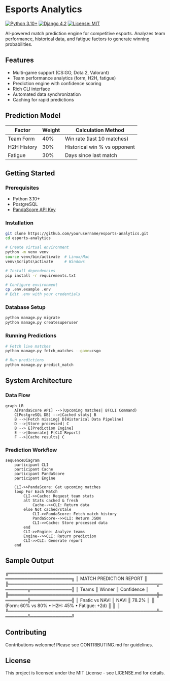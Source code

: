 # Esports Analytics

[![Python 3.10+](https://img.shields.io/badge/python-3.10%2B-blue)]()
[![Django 4.2](https://img.shields.io/badge/django-4.2-brightgreen)]()
[![License: MIT](https://img.shields.io/badge/License-MIT-yellow.svg)]()

AI-powered match prediction engine for competitive esports. Analyzes team performance, 
historical data, and fatigue factors to generate winning probabilities.

## Features
- Multi-game support (CS:GO, Dota 2, Valorant)
- Team performance analytics (form, H2H, fatigue)
- Prediction engine with confidence scoring
- Rich CLI interface
- Automated data synchronization
- Caching for rapid predictions

## Prediction Model
| Factor         | Weight | Calculation Method               |
|----------------|--------|----------------------------------|
| Team Form      | 40%    | Win rate (last 10 matches)        |
| H2H History    | 30%    | Historical win % vs opponent     |
| Fatigue        | 30%    | Days since last match            |

## Getting Started

### Prerequisites
- Python 3.10+
- PostgreSQL
- [PandaScore API Key](https://pandascore.co/)

### Installation
```bash
git clone https://github.com/yourusername/esports-analytics.git
cd esports-analytics

# Create virtual environment
python -m venv venv
source venv/bin/activate  # Linux/Mac
venv\Scripts\activate     # Windows

# Install dependencies
pip install -r requirements.txt

# Configure environment
cp .env.example .env
# Edit .env with your credentials
```

### Database Setup
```bash
python manage.py migrate
python manage.py createsuperuser
```
### Running Predictions
```bash
# Fetch live matches
python manage.py fetch_matches --game=csgo

# Run predictions
python manage.py predict_match
```
## System Architecture
### Data Flow
```mermaid
graph LR
    A[PandaScore API] -->|Upcoming matches| B(CLI Command)
    C[PostgreSQL DB] -->|Cached stats| B
    B -->|Fetch missing| D[Historical Data Pipeline]
    D -->|Store processed| C
    B --> E[Prediction Engine]
    E -->|Generate| F[CLI Report]
    F -->|Cache results| C
```
### Prediction Workflow
```mermaid
sequenceDiagram
    participant CLI
    participant Cache
    participant PandaScore
    participant Engine
    
    CLI->>PandaScore: Get upcoming matches
    loop For Each Match
        CLI->>Cache: Request team stats
        alt Stats cached & fresh
            Cache-->>CLI: Return data
        else Not cached/stale
            CLI->>PandaScore: Fetch match history
            PandaScore-->>CLI: Return JSON
            CLI->>Cache: Store processed data
        end
        CLI->>Engine: Analyze teams
        Engine-->>CLI: Return prediction
        CLI->>CLI: Generate report
    end
```
## Sample Output
╔══════════════════════════════════════════════════════════════════════╗
║                          MATCH PREDICTION REPORT                     ║
╠═══════════════════════════════════════════════╦════════╦═════════════╣
║ Teams                                         ║ Winner ║ Confidence  ║
╠═══════════════════════════════════════════════╬════════╬═════════════╣
║ Fnatic vs NAVI                                ║ NAVI   ║ 78.2%       ║
║ (Form: 60% vs 80% • H2H: 45% • Fatigue: +2d)  ║        ║             ║
╚═══════════════════════════════════════════════╩════════╩═════════════╝

## Contributing
Contributions welcome! Please see CONTRIBUTING.md for guidelines.

## License
This project is licensed under the MIT License - see LICENSE.md for details.

